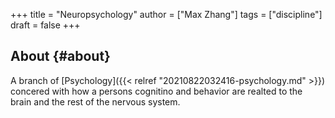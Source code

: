 +++
title = "Neuropsychology"
author = ["Max Zhang"]
tags = ["discipline"]
draft = false
+++

## About {#about}

A branch of [Psychology]({{< relref "20210822032416-psychology.md" >}}) concered with how a persons cognitino and behavior are realted to the brain and the rest of the nervous system.
